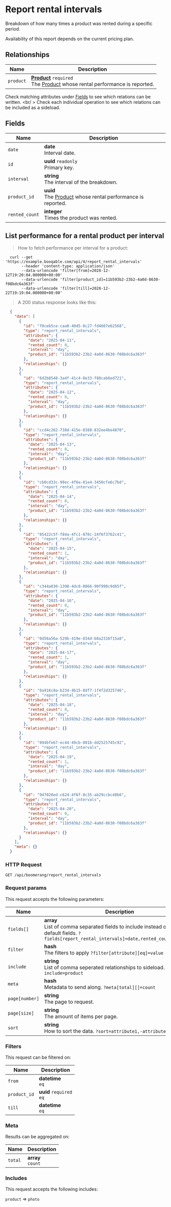 # Report rental intervals

Breakdown of how many times a product was rented during a specific period.

<aside class="notice">
  Availability of this report depends on the current pricing plan.
</aside>

## Relationships
Name | Description
-- | --
`product` | **[Product](#products)** `required`<br>The [Product](#products) whose rental performance is reported.


Check matching attributes under [Fields](#report-rental-intervals-fields) to see which relations can be written.
<br/ >
Check each individual operation to see which relations can be included as a sideload.
## Fields

 Name | Description
-- | --
`date` | **date** <br>Interval date.
`id` | **uuid** `readonly`<br>Primary key.
`interval` | **string** <br>The interval of the breakdown.
`product_id` | **uuid** <br>The [Product](#products) whose rental performance is reported.
`rented_count` | **integer** <br>Times the product was rented.


## List performance for a rental product per interval


> How to fetch performance per interval for a product:

```shell
  curl --get 'https://example.booqable.com/api/4/report_rental_intervals'
       --header 'content-type: application/json'
       --data-urlencode 'filter[from]=2028-12-12T19:20:04.000000+00:00'
       --data-urlencode 'filter[product_id]=11b593b2-23b2-4a0d-8630-f08bdc6a363f'
       --data-urlencode 'filter[till]=2028-12-22T19:19:04.000000+00:00'
```

> A 200 status response looks like this:

```json
  {
    "data": [
      {
        "id": "f0ceb5ce-caa0-40d5-8c27-fd4607e62568",
        "type": "report_rental_intervals",
        "attributes": {
          "date": "2025-04-11",
          "rented_count": 0,
          "interval": "day",
          "product_id": "11b593b2-23b2-4a0d-8630-f08bdc6a363f"
        },
        "relationships": {}
      },
      {
        "id": "6d2b8548-3a4f-41c4-8e33-f88cab6ed721",
        "type": "report_rental_intervals",
        "attributes": {
          "date": "2025-04-12",
          "rented_count": 0,
          "interval": "day",
          "product_id": "11b593b2-23b2-4a0d-8630-f08bdc6a363f"
        },
        "relationships": {}
      },
      {
        "id": "ccd4c262-738d-415e-8388-832ee4be4870",
        "type": "report_rental_intervals",
        "attributes": {
          "date": "2025-04-13",
          "rented_count": 0,
          "interval": "day",
          "product_id": "11b593b2-23b2-4a0d-8630-f08bdc6a363f"
        },
        "relationships": {}
      },
      {
        "id": "cb0cd33c-98ec-4f6a-81e4-3450cfe6c7bd",
        "type": "report_rental_intervals",
        "attributes": {
          "date": "2025-04-14",
          "rented_count": 0,
          "interval": "day",
          "product_id": "11b593b2-23b2-4a0d-8630-f08bdc6a363f"
        },
        "relationships": {}
      },
      {
        "id": "85422c5f-f84a-4fc1-870c-24f6f3762c41",
        "type": "report_rental_intervals",
        "attributes": {
          "date": "2025-04-15",
          "rented_count": 1,
          "interval": "day",
          "product_id": "11b593b2-23b2-4a0d-8630-f08bdc6a363f"
        },
        "relationships": {}
      },
      {
        "id": "c344a030-1398-4dc8-8066-90f990c9d65f",
        "type": "report_rental_intervals",
        "attributes": {
          "date": "2025-04-16",
          "rented_count": 0,
          "interval": "day",
          "product_id": "11b593b2-23b2-4a0d-8630-f08bdc6a363f"
        },
        "relationships": {}
      },
      {
        "id": "0d56a56a-529b-419e-834d-b8a2316f15a8",
        "type": "report_rental_intervals",
        "attributes": {
          "date": "2025-04-17",
          "rented_count": 1,
          "interval": "day",
          "product_id": "11b593b2-23b2-4a0d-8630-f08bdc6a363f"
        },
        "relationships": {}
      },
      {
        "id": "8a916c0a-b234-4b15-8df7-1f4f2d325746",
        "type": "report_rental_intervals",
        "attributes": {
          "date": "2025-04-18",
          "rented_count": 0,
          "interval": "day",
          "product_id": "11b593b2-23b2-4a0d-8630-f08bdc6a363f"
        },
        "relationships": {}
      },
      {
        "id": "894bfe67-ec44-49cb-801b-dd2525745c92",
        "type": "report_rental_intervals",
        "attributes": {
          "date": "2025-04-19",
          "rented_count": 1,
          "interval": "day",
          "product_id": "11b593b2-23b2-4a0d-8630-f08bdc6a363f"
        },
        "relationships": {}
      },
      {
        "id": "947020ed-c624-4f6f-8c35-ab29ccbc48b6",
        "type": "report_rental_intervals",
        "attributes": {
          "date": "2025-04-20",
          "rented_count": 0,
          "interval": "day",
          "product_id": "11b593b2-23b2-4a0d-8630-f08bdc6a363f"
        },
        "relationships": {}
      }
    ],
    "meta": {}
  }
```

### HTTP Request

`GET /api/boomerang/report_rental_intervals`

### Request params

This request accepts the following parameters:

Name | Description
-- | --
`fields[]` | **array** <br>List of comma separated fields to include instead of the default fields. `?fields[report_rental_intervals]=date,rented_count,interval`
`filter` | **hash** <br>The filters to apply `?filter[attribute][eq]=value`
`include` | **string** <br>List of comma seperated relationships to sideload. `?include=product`
`meta` | **hash** <br>Metadata to send along. `?meta[total][]=count`
`page[number]` | **string** <br>The page to request.
`page[size]` | **string** <br>The amount of items per page.
`sort` | **string** <br>How to sort the data. `?sort=attribute1,-attribute2`


### Filters

This request can be filtered on:

Name | Description
-- | --
`from` | **datetime** <br>`eq`
`product_id` | **uuid** `required`<br>`eq`
`till` | **datetime** <br>`eq`


### Meta

Results can be aggregated on:

Name | Description
-- | --
`total` | **array** <br>`count`


### Includes

This request accepts the following includes:

`product` => 
`photo`







